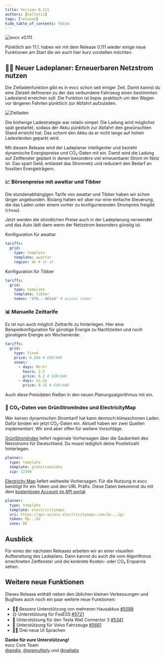 ```yaml
---
title: Version 0.111
authors: [naltatis]
tags: [release]
hide_table_of_contents: false
---
```


![evcc v0.111](banner-evcc-release-111.webp)

Pünktlich am 11.1. haben wir mit dem Release 0.111 wieder einige neue Funktionen am Start die wir euch hier kurz vorstellen möchten.

<!-- truncate -->

## 🧞‍♂️ Neuer Ladeplaner: Erneuerbaren Netzstrom nutzen

Die Zielladenfunktion gibt es in evcc schon seit einiger Zeit. Damit kannst du eine Zielzeit definieren zu der das verbundene Fahrzeug einen bestimmten Ladestand erreichen soll. Die Funktion ist bspw. praktisch um den Wagen vor längeren Fahrten pünktlich zur Abfahrt aufzuladen.

![Zielladen](zielladen.webp)

Die bisherige Ladestrategie war relativ simpel: Die Ladung wird möglichst spät gestartet, sodass der Akku pünktlich zur Abfahrt den gewünschten Stand erreicht hat. Das schont den Akku da er nicht lange auf hohen Ladeständen geparkt wird.

Mit diesem Release wird der Ladeplaner intelligenter und bezieht dynamische Energiepreise und CO₂-Daten mit ein. Damit wird die Ladung auf Zeitfenster geplant in denen besonders viel erneuerbarer Strom im Netz ist. Das spart Geld, entlastet das Stromnetz und reduziert den Bedarf an fossilien Energieträgern.

### 📈 Börsenpreise mit awattar und Tibber

Die stundenabhängigen Tarife von awattar und Tibber haben wir schon länger angebunden. Bislang hatten wir aber nur eine einfache Steuerung, die das Laden unter einem vorher zu konfigurierenden Strompreis freigibt (`cheap`).

Jetzt werden die stündlichen Preise auch in der Ladeplanung verwendet und das Auto lädt dann wenn der Netzstrom besonders günstig ist.

Konfiguration für awattar

```yaml
tariffs:
  grid:
    type: template
    template: awattar
    region: de # or at
```

Konfiguration für Tibber

```yaml
tariffs:
  grid:
    type: template
    template: tibber
    token: "476...963a4" # access token
```

### 📊 Manuelle Zeittarife

Es ist nun auch möglich Zeittarife zu hinterlegen. Hier eine Beispielkonfiguration für günstige Energie zu Nachtzeiten und noch günstigere Energie am Wochenende:

```yaml
tariffs:
  grid:
    type: fixed
    price: 0.294 # EUR/kWh
    zones:
      - days: Mo-Fr
        hours: 2-5
        price: 0.2 # EUR/kWh
      - days: Sa,So
        price: 0.15 # EUR/kWh
```

Auch diese Preisdaten fließen in den neuen Planungsalgorithmus mit ein.

### 🌱 CO₂-Daten von GrünStromIndex und ElectricityMap

Wer keinen dynamischen Stromtarif hat kann dennoch klimaschonen Laden. Dafür binden wir jetzt CO₂-Daten ein. Aktuell haben wir zwei Quellen implementiert. Wir sind aber offen für weitere Vorschläge.

[GrünStromIndex](https://gruenstromindex.de) liefert regionale Vorhersagen über die Sauberkeit des Netzstroms für Deutschland. Du musst lediglich deine Postleitzahl hinterlegen.

```yaml
planner:
  type: template
  template: grünstromindex
  zip: 12349
```

[Electricity Map](https://app.electricitymaps.com/map) liefert weltweite Vorhersagen. Für die Nutzung in evcc benötigt Ihr ein Token und den URL Präfix. Diese Daten bekommst du mit dem [kostenlosen Account im API portal](https://api-portal.electricitymaps.com/).

```yaml
planner:
  type: template
  template: electricitymaps
  uri: https://api-access.electricitymaps.com/2w...1g/
  token: Rp...D2
  zone: DE
```

## Ausblick

Für eines der nächsten Releases arbeiten wir an einer visuellen Aufbereitung des Ladeplans. Dann kannst du auch die vom Algorithmus errechneten Zeitfenster und die konkrete Kosten- oder CO₂ Ersparnis sehen.

## Weitere neue Funktionen

Dieses Release enthält neben den üblichen kleinen Verbessungen und Bugfixes auch noch ein paar weitere neue Funktionen:

- 🔋🪫 Bessere Unterstützung von mehreren Hausakkus [#5598](https://github.com/evcc-io/evcc/pull/5598)
- 🌞 Unterstützung für FoxESS [#5721](https://github.com/evcc-io/evcc/pull/5721)
- 🔌 Unterstützung für den Tesla Wall Connector 3 [#5341](https://github.com/evcc-io/evcc/pull/5341)
- 🚙 Unterstützung für Volvo Fahrzeuge [#5681](https://github.com/evcc-io/evcc/pull/5681)
- 🏳️‍🌈 Drei neue UI Sprachen

**Danke für eure Unterstützung!**<br />
evcc Core Team<br />
[@andig](https://github.com/andig), [@premultiply](https://github.com/premultiply) und [@naltatis](https://github.com/naltatis)
